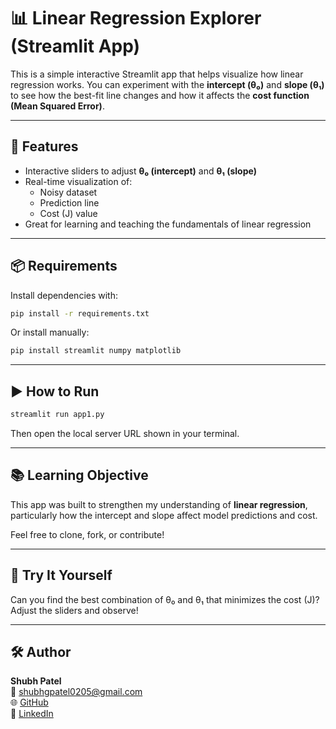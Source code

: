 # 📊 Linear Regression Explorer (Streamlit App)

This is a simple interactive Streamlit app that helps visualize how linear regression works. You can experiment with the **intercept (θ₀)** and **slope (θ₁)** to see how the best-fit line changes and how it affects the **cost function (Mean Squared Error)**.

---

## 🚀 Features

- Interactive sliders to adjust **θ₀ (intercept)** and **θ₁ (slope)**
- Real-time visualization of:
  - Noisy dataset
  - Prediction line
  - Cost (J) value
- Great for learning and teaching the fundamentals of linear regression

---

## 📦 Requirements

Install dependencies with:

```bash
pip install -r requirements.txt
```

Or install manually:

```bash
pip install streamlit numpy matplotlib
```

---

## ▶️ How to Run

```bash
streamlit run app1.py
```

Then open the local server URL shown in your terminal.

---

## 📚 Learning Objective

This app was built to strengthen my understanding of **linear regression**, particularly how the intercept and slope affect model predictions and cost.

Feel free to clone, fork, or contribute!

---

## 🧠 Try It Yourself

Can you find the best combination of θ₀ and θ₁ that minimizes the cost (J)? Adjust the sliders and observe!

---

## 🛠️ Author

**Shubh Patel**  
📧 shubhgpatel0205@gmail.com  
🌐 [GitHub](https://github.com/Shubhgpatel)  
🔗 [LinkedIn](https://www.linkedin.com/in/shubh-patel-834a6329b/)
